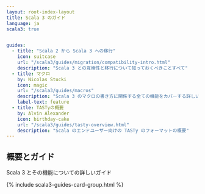 ```yaml
---
layout: root-index-layout
title: Scala 3 のガイド
language: ja
scala3: true


guides:
  - title: "Scala 2 から Scala 3 への移行"
    icon: suitcase
    url: "/scala3/guides/migration/compatibility-intro.html"
    description: "Scala 3 との互換性と移行について知っておくべきことすべて"
  - title: マクロ
    by: Nicolas Stucki
    icon: magic
    url: "/scala3/guides/macros"
    description: "Scala 3 のマクロの書き方に関係する全ての機能をカバーする詳しいチュートリアル"
    label-text: feature
  - title: TASTyの概要
    by: Alvin Alexander
    icon: birthday-cake
    url: "/scala3/guides/tasty-overview.html"
    description: "Scala のエンドユーザー向けの TASTy のフォーマットの概要"
---
```


<section class="full-width">
	<div class="wrap">
    <div class="content-primary overviews">
      <div class="inner-box toc-context">
        <h2>概要とガイド</h2>
        <p>
          Scala 3 とその機能についての詳しいガイド
        </p>
{% include scala3-guides-card-group.html %}
      </div>
    </div>
  </div>
</section>
